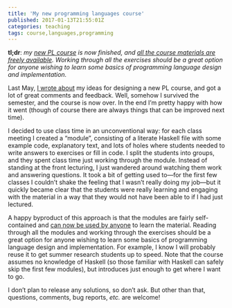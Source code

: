 ```yaml
---
title: 'My new programming languages course'
published: 2017-01-13T21:55:01Z
categories: teaching
tags: course,languages,programming
---
```


<p><strong>tl;dr</strong>: <em>my <a href="https://byorgey.wordpress.com/2016/05/23/towards-a-new-programming-languages-course-ideas-welcome/">new PL course</a> is now finished, and <a href="http://ozark.hendrix.edu/~yorgey/360/f16/">all the course materials are freely available</a>. Working through all the exercises should be a great option for anyone wishing to learn some basics of programming language design and implementation.</em></p>
<p>Last May, <a href="https://byorgey.wordpress.com/2016/05/23/towards-a-new-programming-languages-course-ideas-welcome/">I wrote about</a> my ideas for designing a new PL course, and got a lot of great comments and feedback. Well, somehow I survived the semester, and the course is now over. In the end I’m pretty happy with how it went (though of course there are always things that can be improved next time).</p>
<p>I decided to use class time in an unconventional way: for each class meeting I created a “module”, consisting of a literate Haskell file with some example code, explanatory text, and lots of holes where students needed to write answers to exercises or fill in code. I split the students into groups, and they spent class time just working through the module. Instead of standing at the front lecturing, I just wandered around watching them work and answering questions. It took a bit of getting used to—for the first few classes I couldn’t shake the feeling that I wasn’t really doing my job—but it quickly became clear that the students were really learning and engaging with the material in a way that they would not have been able to if I had just lectured.</p>
<p>A happy byproduct of this approach is that the modules are fairly self-contained and <a href="http://ozark.hendrix.edu/~yorgey/360/f16/">can now be used by anyone</a> to learn the material. Reading through all the modules and working through the exercises should be a great option for anyone wishing to learn some basics of programming language design and implementation. For example, I know I will probably reuse it to get summer research students up to speed. Note that the course assumes no knowledge of Haskell (so those familiar with Haskell can safely skip the first few modules), but introduces just enough to get where I want to go.</p>
<p>I don’t plan to release any solutions, so don’t ask. But other than that, questions, comments, bug reports, <em>etc.</em> are welcome!</p>

